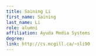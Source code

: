 ```yaml
---
title: Saining Li
first_name: Saining
last_name: Li
role: alumni
affiliation: Ayuda Media Systems
degree:
link: http://cs.mcgill.ca/~sli90
---
```


